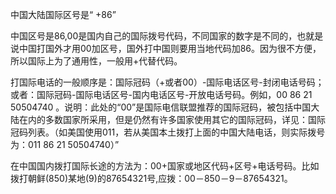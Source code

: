 中国大陆国际区号是“ +86”

中国区号是86,00是国内自己的国际拨号代码，不同国家的数字是不同的，也就是说中国打国外才用00加区号，国外打中国则要用当地代码加86。因为很不方便，所以国际上为了通用性，一般用+代替代码。



打国际电话的一般顺序是：国际冠码（+或者00）-国际电话区号-封闭电话号码；或者：国际冠码-国际电话区号-国内电话区号-开放电话号码。例如，00 86 21 50504740 。说明：此处的“00”是国际电信联盟推荐的国际冠码，被包括中国大陆在内的多数国家所采用，但是仍然有许多国家使用其它的国际冠码，详见：国际冠码列表。（如美国使用011，若从美国本土拨打上面的中国大陆电话，则实际拨号为：011 86 21 50504740）”



在中国国内拨打国际长途的方法为：00+国家或地区代码+区号+电话号码。比如拨打朝鲜(850)某地(9)的87654321号,应拨：00－850－9－87654321。